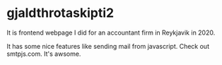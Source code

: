 # gjaldthrotaskipti2

It is frontend webpage I did for an accountant firm in Reykjavik in 2020.

It has some nice features like sending mail from javascript. Check out smtpjs.com. It's awsome.
